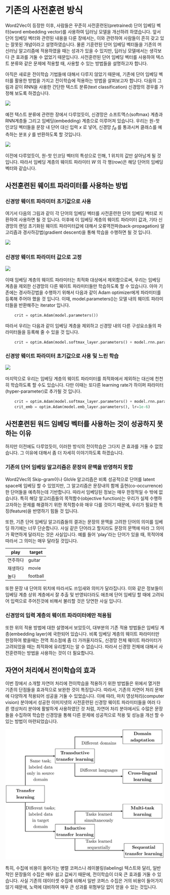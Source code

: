 # 기존의 사전훈련 방식

Word2Vec이 등장한 이후, 사람들은 꾸준히 사전훈련된(pretrained) 단어 임베딩 벡터(word embedding vector)를 사용하여 딥러닝 모델을 개선하려 하였습니다. 앞서 단어 임베딩 벡터와 관련된 내용을 다룬 장에서는, 이와 관련하여 사람들이 흔히 갖고 있는 잘못된 개념이라고 설명하였습니다. 물론 기훈련된 단어 임베딩 벡터들을 기존의 머신러닝 알고리즘에 적용하였을 때는 성과가 있을 수 있지만, 딥러닝 모델에서는 생각보다 큰 효과를 거둘 수 없었기 때문입니다. 사전훈련된 단어 임베딩 벡터를 사용하여 텍스트 분류와 같은 문제에 적용할 때, 사용할 수 있는 방법들을 설명하고자 합니다.

아직은 새로운 전이학습 기법들에 대해서 다루지 않았기 때문에, 기존에 단어 임베딩 벡터를 활용한 방법을 가지고 전이학습에 적용하는 방법을 살펴보고자 합니다. 다음의 그림과 같이 RNN을 사용한 간단한 텍스트 분류(text classification) 신경망의 경우를 가정해 보도록 하겠습니다.

![](1)

예전 텍스트 분류에 관련한 장에서 다루었듯이, 신경망은 소프트맥스(softmax) 계층과 RNN계층들 그리고 임베딩(embedding) 계층으로 이루어져 있습니다. 우리는 원-핫 인코딩 벡터들을 문장 내 단어 대신 입력 $x$ 로 넣어, 신경망 $f_\theta$ 를 통과시켜 클래스를 예측하는 분포 $\hat{y}$ 를 반환하도록 할 것입니다.

![](2)

이전에 다루었듯이, 원-핫 인코딩 벡터의 특성으로 인해, 1 위치의 값만 살아남게 될 것 입니다. 따라서 임베딩 계층의 웨이트 파라미터 $W$ 의 각 행(row)은 해당 단어의 임베딩 벡터와 같습니다.

## 사전훈련된 웨이트 파라미터를 사용하는 방법

### 신경망 웨이트 파라미터 초기값으로 사용

여기서 다음의 그림과 같이 각 단어의 임베딩 벡터를 사전훈련한 단어 임베딩 벡터로 치환하여 사용하면 될 것 입니다. 이후에 이 임베딩 계층의 웨이트 파라미터 값과, 기타 신경망의 랜덤 초기화된 웨이트 파라미터값에 대해서 오류역전파(back-propagation) 알고리즘과 경사하강법(gradient descent)을 통해 학습을 수행하면 될 것 입니다.

![](3)

### 신경망 웨이트 파라미터 값으로 고정

![](4)

이때 임베딩 계층의 웨이트 파라미터는 최적화 대상에서 제외함으로써, 우리는 임베딩 계층을 제외한 신경망의 다른 웨이트 파라미터들만 학습하도록 할 수 있습니다. 아마 기존에는 경사하강법을 수행하기 위해서 다음과 같이 Adam optimizer에게 파라미터를 등록해 주어야 했을 것 입니다. 이때, model.parameters()는 모델 내의 웨이트 파라미터들을 반환해주는 iterator 입니다.

```python
    crit = optim.Adam(model.parameters())
```

따라서 우리는 다음과 같이 임베딩 계층을 제외하고 신경망 내의 다른 구성요소들의 파라미터들을 등록해 줄 수 있을 것 입니다.

```python
    crit = optim.Adam(model.softmax_layer.parameters() + model.rnn.parameters())
```

### 신경망 웨이트 파라미터 초기값으로 사용 및 느린 학습

![](5)

마지막으로 우리는 임베딩 계층의 웨이트 파라미터를 최적화에서 제외하는 대신에 천천히 학습하도록 할 수도 있습니다. 다만 이때는 또다른 learning rate가 하이퍼 파라미터(hyper-parameter)로 추가될 것 입니다.

```python
    crit = optim.Adam(model.softmax_layer.parameters() + model.rnn.parameters())
    crit_emb = optim.Adam(model.emb_layer.parameters(), lr=1e-6)
```

## 사전훈련된 워드 임베딩 벡터를 사용하는 것이 성공하지 못하는 이유

하지만 이전에도 다루었듯이, 이러한 방식의 전이학습은 그다지 큰 효과를 거둘 수 없었습니다. 그 이유에 대해서 좀 더 자세히 이야기하도록 하겠습니다.

### 기존의 단어 임베딩 알고리즘은 문장의 문맥을 반영하지 못함

Word2Vec의 Skip-gram이나 GloVe 알고리즘은 비록 성공적으로 단어를 latent space에 임베딩 할 수 있었지만, 그 알고리즘은 문장내의 함께 출현(co-occurrence)한 단어들을 예측하는데 기반합니다. 따라서 임베딩된 정보는 매우 한정적일 수 밖에 없습니다. 특히 해당 알고리즘들의 목적함수(objective function)는 우리가 실제 수행하고자하는 문제를 해결하기 위한 목적함수와 매우 다를 것이기 때문에, 우리가 필요한 특징(feature)을 반영하기 힘들 것 입니다.

또한, 기존 단어 임베딩 알고리즘들의 결과는 문장의 문맥을 고려한 단어의 의미를 임베딩 하기에는 너무 단순합니다. 사실 같은 단어라고 할지라도 문장의 문맥에 따라 그 의미가 확연하게 달라지는 것은 사실입니다. 예를 들어 'play'라는 단어가 있을 때, 목적어에 따라서 그 의미는 매우 달라질 것입니다. 

|play|target|
|-|-|
|연주하다|guitar|
|재생하다|movie|
|놀다|football|

또한 문장 내 단어의 위치에 따라서도 쓰임새와 의미가 달라집니다. 이와 같은 정보들이 임베딩 계층 상위 계층에서 잘 추출 및 반영되더라도 애초에 단어 임베딩 할 때에 고려되어 입력으로 주어진것에 비해서 불리할 것은 당연한 사실 입니다.

### 신경망의 입력 계층의 웨이트 파라미터에만 적용됨

또한 위의 적용 방법에 대한 설명에서 보았듯이, 대부분의 기존 적용 방법들은 임베딩 계층(embedding layer)에 국한되어 있습니다. 비록 임베딩 계층의 웨이트 파라미터만 한정하여 봤을때는 전역 최소점에 좀 더 가까울지라도, 신경망 전체 웨이트 파라미터가 고려되었을 때는 최적화에 유리할지는 알 수 없습니다. 따라서 신경망 전체에 대해서 사전훈련하는 방법을 사용하는 것이 더 필요합니다.

## 자연어 처리에서 전이학습의 효과

이번 장에서 소개할 자연어 처리에 전이학습을 적용하기 위한 방법들은 위에서 열거한 기존의 단점들을 효과적으로 보완한 것이 특징입니다. 따라서, 기존의 자연어 처리 문제에 다양하게 적용되어 성공을 거둘 수 있었습니다. 이에 따라, 마치 영상처리(computer vision) 분야에서 성공한 이미지넷의 사전훈련된 신경망 웨이트 파라미터들을 여러 다른 영상처리 분야에 활발하게 사용하였던 것 처럼, 자연어 처리 분야에서도 수많은 문장들을 수집하여 학습한 신경망을 통해 다른 문제에 성공적으로 적용 및 성능을 개선 할 수 있는 방법이 마련되었습니다.

![자연어 처리 분야에서의 전이학습의 분류. 출처: Sebastian Ruder Ph.D Thesis](../assets/15-02-06.png)

특히, 수집에 비용이 들어가는 병렬 코퍼스나 레이블링(labeling) 텍스트와 달리, 일반적인 문장들의 수집은 매우 쉽고 값싸기 때문에, 전이학습이 더욱 큰 효과를 거둘 수 있습니다. 사실 기존의 데이터셋 수집에 비해서 일반 코퍼스 수집은 거의 비용이 들어가지 않기 때문에, 노력에 대비하여 매우 큰 성과를 위험부담 없이 얻을 수 있는 것입니다.
